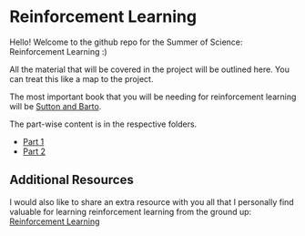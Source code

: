 # Reinforcement Learning

Hello! Welcome to the github repo for the Summer of Science: Reinforcement Learning :)

All the material that will be covered in the project will be outlined here. You can treat this like a map to the project.

The most important book that you will be needing for reinforcement learning will be [Sutton and Barto](https://web.stanford.edu/class/psych209/Readings/SuttonBartoIPRLBook2ndEd.pdf).

The part-wise content is in the respective folders.

* [Part 1](./part1/)
* [Part 2](./part2/)

## Additional Resources

I would also like to share an extra resource with you all that I personally find valuable for learning reinforcement learning from the ground up: [Reinforcement Learning](https://youtube.com/playlist?list=PLzuuYNsE1EZAXYR4FJ75jcJseBmo4KQ9-)
